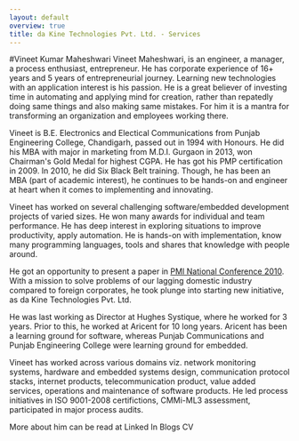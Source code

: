 ```yaml
---
layout: default
overview: true
title: da Kine Technologies Pvt. Ltd. - Services
---
```

#Vineet Kumar Maheshwari
Vineet Maheshwari, is an engineer, a manager, a process enthusiast, entrepreneur. He has corporate experience of 16+ years and 5 years of entrepreneurial journey. Learning new technologies with an application interest is his passion. He is a great believer of investing time in automating and applying mind for creation, rather than repatedly doing same things and also making same mistakes. For him it is a mantra for transforming an organization and employees working there.


Vineet is B.E. Electronics and Electical Communications from Punjab Engineering College, Chandigarh, passed out in 1994 with Honours. He did his MBA with major in marketing from M.D.I. Gurgaon in 2013, won Chairman's Gold Medal for highest CGPA. He has got his PMP certification in 2009. In 2010, he did Six Black Belt training. Though, he has been an MBA (part of academic interest), he continues to be hands-on and engineer at heart when it comes to implementing and innovating.

Vineet has worked on several challenging software/embedded development projects of varied sizes. He won many awards for individual and team performance. He has deep interest in exploring situations to improve productivity, apply automation. He is hands-on with implementation, know many programming languages, tools and shares that knowledge with people around. 

He got an opportunity to present a paper in [PMI National Conference 2010](http://www.pmi.org.in/conference2010/agenda.asp#3). With a mission to solve problems of our lagging domestic industry compared to foreign corporates, he took plunge into starting new initiative, as da Kine Technologies Pvt. Ltd. 

He was last working as Director at Hughes Systique, where he worked for 3 years. Prior to this, he worked at Aricent for 10 long years. Aricent has been a learning ground for software, whereas Punjab Communications and Punjab Engineering College were learning ground for embedded.

Vineet has worked across various domains viz. network monitoring systems, hardware and embedded systems design, communication protocol stacks, internet products, telecommunication product, value added services, operations and maintenance of software products. He led process initiatives in ISO 9001-2008 certifictions, CMMi-ML3 assessment, participated in major process audits.

More about him can be read at
Linked In
Blogs
CV